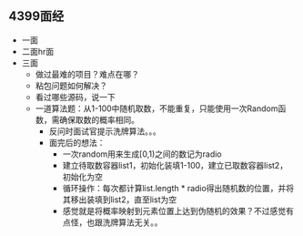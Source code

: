 ## 4399面经

* 一面
* 二面hr面
* 三面
  * 做过最难的项目？难点在哪？
  * 粘包问题如何解决？
  * 看过哪些源码，说一下
  * 一道算法题：从1-100中随机取数，不能重复，只能使用一次Random函数，需确保取数的概率相同。
    * 反问时面试官提示洗牌算法。。。
    * 面完后的想法：
      * 一次random用来生成[0,1)之间的数记为radio
      * 建立待取数容器list1，初始化装填1-100，建立已取数容器list2，初始化为空
      * 循环操作：每次都计算list.length * radio得出随机数的位置，并将其移出装填到list2，直至list为空
      * 感觉就是将概率映射到元素位置上达到伪随机的效果？不过感觉有点怪，也跟洗牌算法无关。。